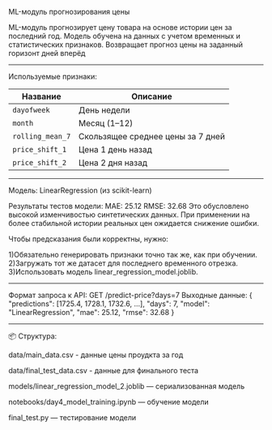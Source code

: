 ML-модуль прогнозирования цены

ML-модуль прогнозирует цену товара на основе истории цен за последний год. Модель обучена на данных с учетом временных и статистических признаков. Возвращает прогноз цены на заданный горизонт дней вперёд

------------------------------------------------------------------------------------------

Используемые признаки:

| Название         | Описание                                            |
| ---------------- | --------------------------------------------------- |
| `dayofweek`      | День недели  |
| `month`          | Месяц (1–12)                                        |
| `rolling_mean_7` | Скользящее среднее цены за 7 дней                   |
| `price_shift_1`  | Цена 1 день назад                                   |
| `price_shift_2`  | Цена 2 дня назад                                    |

------------------------------------------------------------------------------------------

Модель:
LinearRegression (из scikit-learn)

Результаты тестов модели:
MAE: 25.12
RMSE: 32.68
Это обусловлено высокой изменчивостью синтетических данных. При применении на более стабильной истории реальных цен ожидается снижение ошибки.


Чтобы предсказания были корректны, нужно:

1)Обязательно генерировать признаки точно так же, как при обучении.
2)Загружать тот же датасет для последнего временного отрезка.
3)Использовать модель linear_regression_model.joblib.

------------------------------------------------------------------------------------------

Формат запроса к API:
GET /predict-price?days=7
Выходные данные:
{
  "predictions": [1725.4, 1728.1, 1732.6, ...],
  "days": 7,
  "model": "LinearRegression",
  "mae": 25.12,
  "rmse": 32.68
}

------------------------------------------------------------------------------------------

📦 Структура:

data/main_data.csv - данные цены проудкта за год 

data/final_test_data.csv - данные для финального теста

models/linear_regression_model_2.joblib — сериализованная модель

notebooks/day4_model_training.ipynb — обучение модели

final_test.py — тестирование модели